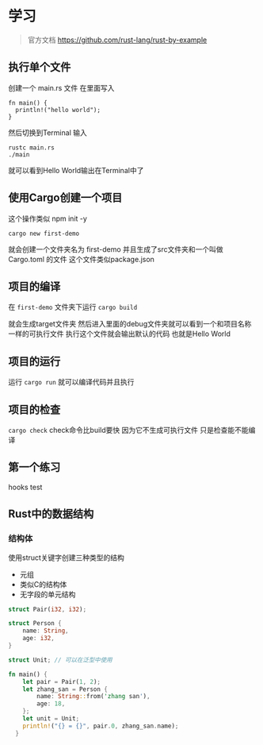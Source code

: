# 学习

> 官方文档
> https://github.com/rust-lang/rust-by-example


## 执行单个文件

创建一个 main.rs 文件
在里面写入
```
fn main() {
  println!("hello world");
}
```

然后切换到Terminal 输入 
```
rustc main.rs
./main
```

就可以看到Hello World输出在Terminal中了



## 使用Cargo创建一个项目

这个操作类似 npm init -y

`cargo new first-demo`

就会创建一个文件夹名为 first-demo 
并且生成了src文件夹和一个叫做Cargo.toml 的文件
这个文件类似package.json

## 项目的编译
在 `first-demo` 文件夹下运行 `cargo build`

就会生成target文件夹
然后进入里面的debug文件夹就可以看到一个和项目名称一样的可执行文件
执行这个文件就会输出默认的代码 也就是Hello World

## 项目的运行
运行 `cargo run` 就可以编译代码并且执行

## 项目的检查
`cargo check`
check命令比build要快
因为它不生成可执行文件
只是检查能不能编译

## 第一个练习

hooks test

## Rust中的数据结构


### 结构体
使用struct关键字创建三种类型的结构
- 元组
- 类似C的结构体
- 无字段的单元结构

```Rust
struct Pair(i32, i32);

struct Person {
    name: String,
    age: i32,
}

struct Unit; // 可以在泛型中使用

fn main() {
    let pair = Pair(1, 2);
    let zhang_san = Person {
        name: String::from('zhang san'),
        age: 18,
    };
    let unit = Unit;
    println!("{} = {}", pair.0, zhang_san.name);
  }
```
